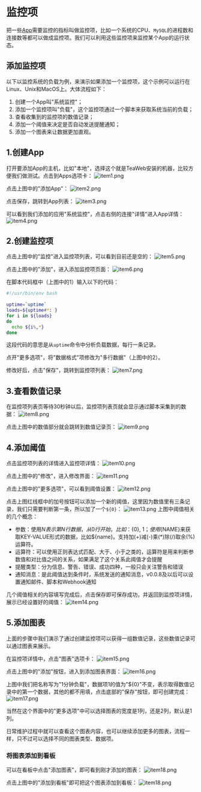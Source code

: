 # 监控项
把一些[App](App.md)需要监控的指标叫做监控项，比如一个系统的CPU、`MySQL`的进程数和连接数等都可以做成监控项。我们可以利用这些监控项来监控某个App的运行状态。

## 添加监控项
以下以监控系统的负载为例，来演示如果添加一个监控项，这个示例可以运行在Linux、Unix和MacOS上。大体流程如下：
1. 创建一个App叫"系统监控"；
2. 添加一个监控项叫"负载"，这个监控项通过一个脚本来获取系统当前的负载；
3. 查看收集到的监控项的数值记录；
4. 添加一个阈值来决定是否自动发送提醒通知；
5. 添加一个图表来让数据更加直观。

## 1.创建App
打开要添加App的主机，比如"本地"，选择这个就是TeaWeb安装的机器，比较方便我们做测试。点击到Apps选项卡：
![item1.png](item1.png)

点击上图中的"添加App"：
![item2.png](item2.png)

点击保存，跳转到App列表：
![item3.png](item3.png)

可以看到我们添加的应用"系统监控"，点击右侧的连接"详情"进入App详情：
![item4.png](item4.png)

## 2.创建监控项
点击上图中的"监控"进入监控项列表，可以看到目前还是空的：
![item5.png](item5.png)

点击上图中的"添加"，进入添加监控项页面：
![item6.png](item6.png)

在脚本代码框中（上图中的1）输入以下的代码：
~~~bash
#!/usr/bin/env bash
  
uptime=`uptime`
loads=${uptime#*: }
for i in ${loads}
do
  echo ${i%,*}
done
~~~
这段代码的意思是从`uptime`命令中分析负载数据，每行一条记录。

点开"更多选项"，将"数据格式"项修改为"多行数据"（上图中的2）。

修改好后，点击"保存"，跳转到监控项列表：
![item7.png](item7.png)

## 3.查看数值记录
在监控项列表页等待30秒钟以后，监控项列表页就会显示通过脚本采集到的数据：
![item8.png](item8.png)

点击上图中的数值部分就会跳转到数值记录页：
![item9.png](item9.png)

## 4.添加阈值
点击监控项列表的详情进入监控项详情：
![item10.png](item10.png)

点击上图中的"修改"，进入修改界面：
![item11.png](item11.png)

点击上图中的"更多选项"，可以看到阈值设置：
![item12.png](item12.png)

点击上图红线框中的加号按钮可以添加一个新的阈值，这里因为数值里有三条记录，我们只需要判断第一条，所以加了一个`${0}`：
![item13.png](item13.png)
上图中阈值相关的几个概念：
* 参数：使用${N}表示第N行数据，从0行开始，比如：${0}, ${1}；使用${NAME}来获取KEY-VALUE形式的数据，比如${name}。支持加(+)减(-)乘(*)除(/)取余(%)运算符。
* 运算符：可以使用正则表达式匹配、大于、小于之类的，运算符是用来判断参数值和对比值之间的关系，如果满足了这个关系此阈值才会提醒
* 提醒类型：分为信息、警告、错误、成功四种，一般只会关注警告和错误
* 通知消息：是此阈值达到条件时，系统发送的通知消息，v0.0.8及以后可以设置通知邮件、脚本和Webhook通知

几个阈值相关的内容填写完成后，点击保存即可保存成功，并返回到监控项详情，展示已经设置好的阈值：
![item14.png](item14.png)

## 5.添加图表
上面的步骤中我们演示了通过创建监控项可以获得一组数值记录，这些数值记录可以通过图表来展示。

在监控项详情中，点击"图表"选项卡：
![item15.png](item15.png)

点击上图中的"添加"按钮，进入到添加图表界面：
![item16.png](item16.png)

上图中我们把名称写为"1分钟负载"，数据项1的值为"${0}"不变，表示取得数值记录中的第一个数据，其他的都不用填，点击底部的"保存"按钮，即可创建完成：
![item17.png](item17.png)

当然在这个界面中的"更多选项"中可以选择图表的宽度是1列，还是2列，默认是1列。

日常维护过程中就可以查看这个图表内容，也可以继续添加更多的图表，流程一样，只不过可以选择不同的图表类型、数据项。

### 将图表添加到看板
可以在看板中点击"添加图表"，即可看到刚才添加的图表：
![item18.png](item18.png)

点击上图中的"添加到看板"即可把这个图表添加到看板：
![item18.png](item19.png)